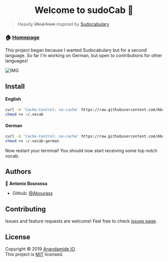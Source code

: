 <h1 align="center">Welcome to sudoCab 👋 </h1>

> Heavily ~~lifted from~~ inspired by [Sudocabulary](https://github.com/badarsh2/Sudocabulary)


### 🏠 [Homepage](https://github.com/Abourass/sudoCab)

This project began because I wanted Sudocabulary but for a second language. So far I'm working on German, but open to contributions for other languages!

![IMG](https://i.imgur.com/8siWx3l.png)

## Install
#### English
```bash
curl -H 'Cache-Control: no-cache' https://raw.githubusercontent.com/Abourass/sudoCab/master/script.sh | bash
chmod +x ~/.vocab
```

#### German
```bash
curl -H 'Cache-Control: no-cache' https://raw.githubusercontent.com/Abourass/sudoCab/master/german-script.sh | bash
chmod +x ~/.vocab-german
```

Now restart your terminal! You should now start receiving some top notch vocab.


## Authors

👤 **Antonio Bourassa**

* Github: [@Abourass](https://github.com/Abourass)

##  Contributing

Issues and feature requests are welcome! Feel free to check [issues page](https://github.com/Abourass/sudoCab/issues).

##  License

Copyright © 2019 [Anandamide IO](https://github.com/anandamideio).<br />
This project is [MIT](https://github.com/Abourass/sudoCab/master/LICENSE) licensed.
